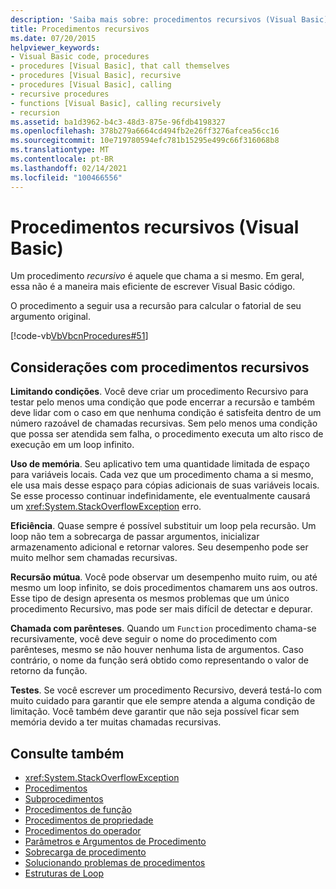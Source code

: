 ```yaml
---
description: 'Saiba mais sobre: procedimentos recursivos (Visual Basic)'
title: Procedimentos recursivos
ms.date: 07/20/2015
helpviewer_keywords:
- Visual Basic code, procedures
- procedures [Visual Basic], that call themselves
- procedures [Visual Basic], recursive
- procedures [Visual Basic], calling
- recursive procedures
- functions [Visual Basic], calling recursively
- recursion
ms.assetid: ba1d3962-b4c3-48d3-875e-96fdb4198327
ms.openlocfilehash: 378b279a6664cd494fb2e26ff3276afcea56cc16
ms.sourcegitcommit: 10e719780594efc781b15295e499c66f316068b8
ms.translationtype: MT
ms.contentlocale: pt-BR
ms.lasthandoff: 02/14/2021
ms.locfileid: "100466556"
---
```

# <a name="recursive-procedures-visual-basic"></a>Procedimentos recursivos (Visual Basic)

Um procedimento *recursivo* é aquele que chama a si mesmo. Em geral, essa não é a maneira mais eficiente de escrever Visual Basic código.  
  
 O procedimento a seguir usa a recursão para calcular o fatorial de seu argumento original.  
  
 [!code-vb[VbVbcnProcedures#51](~/samples/snippets/visualbasic/VS_Snippets_VBCSharp/VbVbcnProcedures/VB/Class1.vb#51)]  
  
## <a name="considerations-with-recursive-procedures"></a>Considerações com procedimentos recursivos

 **Limitando condições**. Você deve criar um procedimento Recursivo para testar pelo menos uma condição que pode encerrar a recursão e também deve lidar com o caso em que nenhuma condição é satisfeita dentro de um número razoável de chamadas recursivas. Sem pelo menos uma condição que possa ser atendida sem falha, o procedimento executa um alto risco de execução em um loop infinito.

 **Uso de memória**. Seu aplicativo tem uma quantidade limitada de espaço para variáveis locais. Cada vez que um procedimento chama a si mesmo, ele usa mais desse espaço para cópias adicionais de suas variáveis locais. Se esse processo continuar indefinidamente, ele eventualmente causará um <xref:System.StackOverflowException> erro.

 **Eficiência**. Quase sempre é possível substituir um loop pela recursão. Um loop não tem a sobrecarga de passar argumentos, inicializar armazenamento adicional e retornar valores. Seu desempenho pode ser muito melhor sem chamadas recursivas.

 **Recursão mútua**. Você pode observar um desempenho muito ruim, ou até mesmo um loop infinito, se dois procedimentos chamarem uns aos outros. Esse tipo de design apresenta os mesmos problemas que um único procedimento Recursivo, mas pode ser mais difícil de detectar e depurar.

 **Chamada com parênteses**. Quando um `Function` procedimento chama-se recursivamente, você deve seguir o nome do procedimento com parênteses, mesmo se não houver nenhuma lista de argumentos. Caso contrário, o nome da função será obtido como representando o valor de retorno da função.

 **Testes**. Se você escrever um procedimento Recursivo, deverá testá-lo com muito cuidado para garantir que ele sempre atenda a alguma condição de limitação. Você também deve garantir que não seja possível ficar sem memória devido a ter muitas chamadas recursivas.

## <a name="see-also"></a>Consulte também

- <xref:System.StackOverflowException>
- [Procedimentos](index.md)
- [Subprocedimentos](sub-procedures.md)
- [Procedimentos de função](function-procedures.md)
- [Procedimentos de propriedade](property-procedures.md)
- [Procedimentos do operador](operator-procedures.md)
- [Parâmetros e Argumentos de Procedimento](procedure-parameters-and-arguments.md)
- [Sobrecarga de procedimento](procedure-overloading.md)
- [Solucionando problemas de procedimentos](troubleshooting-procedures.md)
- [Estruturas de Loop](../control-flow/loop-structures.md)
